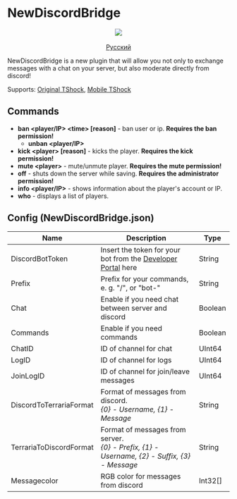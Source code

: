 # NewDiscordBridge
<p align="center">
	<a href="https://discord.gg/myapppE">
    		<img src="https://img.shields.io/discord/565583751665549344?color=%237289da&label=Discord" />
 	</a>
	<br/><br/>
  	<a href="https://github.com/Mortmael/NewDiscordBridge/blob/master/README_ru.md">Русский</a>
</p>

NewDiscordBridge is a new plugin that will allow you not only to exchange messages with a chat on your server, but also
moderate directly from discord!

Supports: [Original TShock](https://github.com/Pryaxis/TShock), [Mobile TShock](https://github.com/Fe7n/TShockMobile)

## Commands
* **ban <player/IP> \<time> [reason]** - ban user or ip. **Requires the ban permission!**
	* **unban <player/IP>**
* **kick \<player> [reason]** - kicks the player.  **Requires the kick permission!**
* **mute \<player>** - mute/unmute player.  **Requires the mute permission!**
* **off** - shuts down the server while saving.  **Requires the administrator permission!**
* **info <player/IP>** - shows information about the player's account or IP.
* **who** - displays a list of players.

## Config (NewDiscordBridge.json)
Name | Description | Type
-----| ------------|------
DiscordBotToken | Insert the token for your bot from the [Developer Portal](https://discord.com/developers/) here | String
Prefix | Prefix for your commands, e. g. "/", or "bot-" | String
Chat | Enable if you need chat between server and discord | Boolean
Commands | Enable if you need commands | Boolean
ChatID | ID of channel for chat | UInt64
LogID | ID of channel for logs | UInt64
JoinLogID | ID of channel for join/leave messages | UInt64
DiscordToTerrariaFormat | Format of messages from discord. <br/>*{0} - Username, {1} - Message* | String
TerrariaToDiscordFormat | Format of messages from server. <br/>*{0} - Prefix, {1} - Username, {2} - Suffix, {3} - Message* | String
Messagecolor | RGB color for messages from discord | Int32[]
